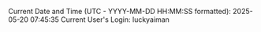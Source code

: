 Current Date and Time (UTC - YYYY-MM-DD HH:MM:SS formatted): 2025-05-20 07:45:35
Current User's Login: luckyaiman

